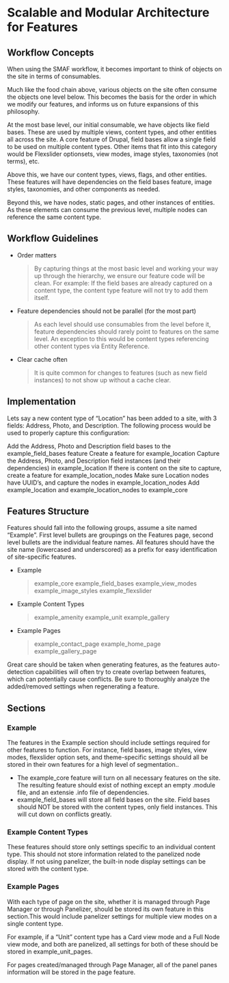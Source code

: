 # Scalable and Modular Architecture for Features

## Workflow Concepts
When using the SMAF workflow, it becomes important to think of objects on the site in terms of consumables.

Much like the food chain above, various objects on the site often consume the objects one level below. This becomes the basis for the order in which we modify our features, and informs us on future expansions of this philosophy.

At the most base level, our initial consumable, we have objects like field bases. These are used by multiple views, content types, and other entities all across the site. A core feature of Drupal, field bases allow a single field to be used on multiple content types. Other items that fit into this category would be Flexslider optionsets, view modes, image styles, taxonomies (not terms), etc.

Above this, we have our content types, views, flags, and other entities. These features will have dependencies on the field bases feature, image styles, taxonomies, and other components as needed.

Beyond this, we have nodes, static pages, and other instances of entities. As these elements can consume the previous level, multiple nodes can reference the same content type.

## Workflow Guidelines
* Order matters
  > By capturing things at the most basic level and working your way up through the hierarchy, we ensure our feature code will be clean.
  > For example: If the field bases are already captured on a content type, the content type feature will not try to add them itself.
* Feature dependencies should not be parallel (for the most part)
  > As each level should use consumables from the level before it, feature dependencies should rarely point to features on the same level.
  > An exception to this would be content types referencing other content types via Entity Reference.
* Clear cache often
  > It is quite common for changes to features (such as new field instances) to not show up without a cache clear.

## Implementation
Lets say a new content type of “Location” has been added to a site, with 3 fields: Address, Photo, and Description. The following process would be used to properly capture this configuration:

Add the Address, Photo and Description field bases to the example_field_bases feature
Create a feature for example_location
Capture the Address, Photo, and Description field instances (and their dependencies) in example_location
If there is content on the site to capture, create a feature for example_location_nodes
Make sure Location nodes have UUID’s, and capture the nodes in example_location_nodes
Add example_location and example_location_nodes to example_core

## Features Structure
Features should fall into the following groups, assume a site named “Example”. First level bullets are groupings on the Features page, second level bullets are the individual feature names. All features should have the site name (lowercased and underscored) as a prefix for easy identification of site-specific features.
* Example
  > example_core
  > example_field_bases
  > example_view_modes
  > example_image_styles
  > example_flexslider
* Example Content Types
  > example_amenity
  > example_unit
  > example_gallery
* Example Pages
  > example_contact_page
  > example_home_page
  > example_gallery_page

Great care should be taken when generating features, as the features auto-detection capabilities will often try to create overlap between features, which can potentially cause conflicts. Be sure to thoroughly analyze the added/removed settings when regenerating a feature.

## Sections

### Example
The features in the Example section should include settings required for other features to function. For instance, field bases, image styles, view modes, flexslider option sets, and theme-specific settings should all be stored in their own features for a high level of segmentation..
* The example_core feature will turn on all necessary features on the site. The resulting feature should exist of nothing except an empty .module file, and an extensie .info file of dependencies.
* example_field_bases will store all field bases on the site. Field bases should NOT be stored with the content types, only field instances. This will cut down on conflicts greatly.

### Example Content Types
These features should store only settings specific to an individual content type. This should not store information related to the panelized node display. If not using panelizer, the built-in node display settings can be stored with the content type.

### Example Pages
With each type of page on the site, whether it is managed through Page Manager or through Panelizer, should be stored its own feature in this section.This would include panelizer settings for multiple view modes on a single content type.

For example, if a “Unit” content type has a Card view mode and a Full Node view mode, and both are panelized, all settings for both of these should be stored in example_unit_pages.

For pages created/managed through Page Manager, all of the panel panes information will be stored in the page feature.

